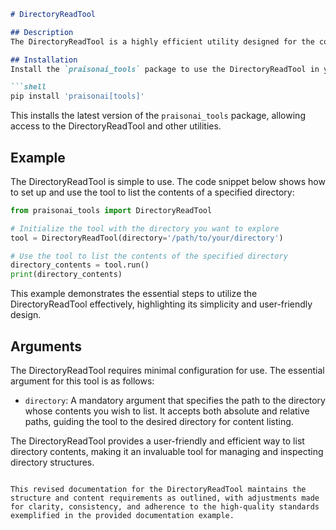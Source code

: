 ```markdown
# DirectoryReadTool

## Description
The DirectoryReadTool is a highly efficient utility designed for the comprehensive listing of directory contents. It recursively navigates through the specified directory, providing users with a detailed enumeration of all files, including those nested within subdirectories. This tool is indispensable for tasks requiring a thorough inventory of directory structures or for validating the organization of files within directories.

## Installation
Install the `praisonai_tools` package to use the DirectoryReadTool in your project. If you haven't added this package to your environment, you can easily install it with pip using the following command:

```shell
pip install 'praisonai[tools]'
```

This installs the latest version of the `praisonai_tools` package, allowing access to the DirectoryReadTool and other utilities.

## Example
The DirectoryReadTool is simple to use. The code snippet below shows how to set up and use the tool to list the contents of a specified directory:

```python
from praisonai_tools import DirectoryReadTool

# Initialize the tool with the directory you want to explore
tool = DirectoryReadTool(directory='/path/to/your/directory')

# Use the tool to list the contents of the specified directory
directory_contents = tool.run()
print(directory_contents)
```

This example demonstrates the essential steps to utilize the DirectoryReadTool effectively, highlighting its simplicity and user-friendly design.

## Arguments
The DirectoryReadTool requires minimal configuration for use. The essential argument for this tool is as follows:

- `directory`: A mandatory argument that specifies the path to the directory whose contents you wish to list. It accepts both absolute and relative paths, guiding the tool to the desired directory for content listing.

The DirectoryReadTool provides a user-friendly and efficient way to list directory contents, making it an invaluable tool for managing and inspecting directory structures.
```

This revised documentation for the DirectoryReadTool maintains the structure and content requirements as outlined, with adjustments made for clarity, consistency, and adherence to the high-quality standards exemplified in the provided documentation example.

